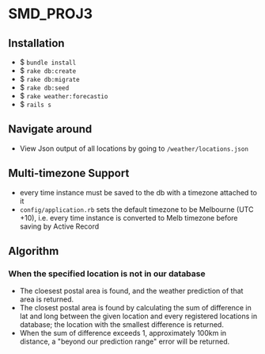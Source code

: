 # SMD_PROJ3

## Installation

* $ `bundle install`
* $ `rake db:create`
* $ `rake db:migrate`
* $ `rake db:seed`
* $ `rake weather:forecastio`
* $ `rails s`


## Navigate around

* View Json output of all locations by going to `/weather/locations.json`


## Multi-timezone Support

* every time instance must be saved to the db with a timezone attached to it
* `config/application.rb` sets the default timezone to be Melbourne (UTC +10), i.e. every time instance is converted to Melb timezone before saving by Active Record


## Algorithm
### When the specified location is not in our database

* The cloesest postal area is found, and the weather prediction of that area is returned.
* The closest postal area is found by calculating the sum of difference in lat and long between the given location and every registered locations in database; the location with the smallest difference is returned.
* When the sum of difference exceeds 1, approximately 100km in distance, a "beyond our prediction range" error will be returned.
